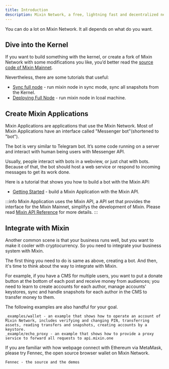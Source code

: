 ```yaml
---
title: Introduction
description: Mixin Network, a free, lightning fast and decentralized network for transferring digital assets.
---
```


You can do a lot on Mixin Network. It all depends on what do you want.

## Dive into the Kernel

If you want to build something with the kernel, or create a fork of Mixin Network with some modifications you like, you’d better read the [source code of Mixin Mainnet](https://github.com/MixinNetwork/mixin).

Nevertheless, there are some tutorials that useful:

- [Sync full node](mainnet/tutorials/sync-full-node) - run mixin node in sync mode, sync all snapshots from the Kernel.
- [Deploying Full Node](mainnet/tutorials/full-node-join) - run mixin node in lcoal machine.

## Create Mixin Applications

Mixin Applications are applications that use the Mixin Network. Most of Mixin Applications have an interface called "Messenger bot"(shortened to "bot").

The bot is very similar to Telegram bot. It’s some code running on a server and interact with human being users with Messenger API.

Usually, people interact with bots in a webview, or just chat with bots. Because of that, the bot should host a web service or respond to incoming messages to get its work done.

Here is a tutorial that shows you how to build a bot with the Mixin API:

- [Getting Started](dapp/gettting-started/create-dapp) - build a Mixin Application with the Mixin API.

:::info
Mixin Application uses the Mixin API, a API set that provides the interface for the Mixin Mainnet, simplifys the development of Mixin. Please read [Mixin API Reference](api/guide) for more details.
:::


## Integrate with Mixin

Another common scene is that your business runs well, but you want to make it cooler with cryptocurrency. So you need to integrate your business system with Mixin.

The first thing you need to do is same as above, creating a bot. And then, it's time to think about the way to integrate with Mixin.

For example, if you have a CMS for multiple users, you want to put a donate button at the bottom of each post and receive money from audiences; you need to learn to create accounts for each author, manage accounts' keystores, sync and handle snapshots for each author in the CMS to transfer money to them.

The following examples are also handful for your goal.

    _examples/wallet - an example that shows how to operate an account of Mixin Network, includes verifying and changing PIN, transferring assets, reading transfers and snapshots, creating accounts by a keystore.
    _example/echo_proxy - an example that shows how to provide a proxy service to forward all requests to api.mixin.one

If you are familiar with how webpage connect with Ethereum via MetaMask, please try Fennec, the open source browser wallet on Mixin Network.

    Fennec - the source and the demos
